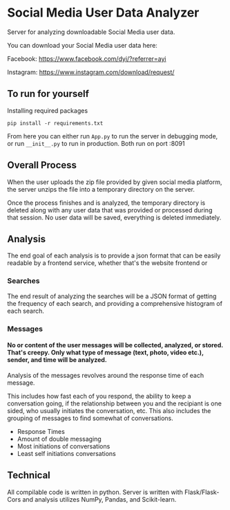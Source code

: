 # Social Media User Data Analyzer
Server for analyzing downloadable Social Media user data.

You can download your Social Media user data here:
 
 Facebook: https://www.facebook.com/dyi/?referrer=ayi 

 Instagram: https://www.instagram.com/download/request/

## To run for yourself
Installing required packages 

    pip install -r requirements.txt
    
From here you can either run `App.py` to run the server in debugging mode, or run `__init__.py` to run in production. Both run on port :8091




## Overall Process
 When the user uploads the zip file provided by given social media platform, the server unzips the file into a temporary directory on the server.
    
 Once the process finishes and is analyzed, the temporary directory is deleted along with any user data that was provided or processed during that session. No user data will be saved, everything is deleted immediately.

## Analysis

 The end goal of each analysis is to provide a json format that can be easily readable by a frontend service, whether that's the website frontend or 

### Searches
  The end result of analyzing the searches will be a JSON format of getting the frequency of each search, and providing a comprehensive histogram of each search.

### Messages
   #### **No or content of the user messages will be collected, analyzed, or stored. That's creepy. Only what type of message (text, photo, video etc.), sender, and time will be analyzed.**
Analysis of the messages revolves around the response time of each message.
 
This includes how fast each of you respond, the ability to keep a conversation going, if the relationship between you and the recipiant is one sided, who usually initiates the conversation, etc. This also includes the grouping of messages to find somewhat of conversations. 

- Response Times
- Amount of double messaging
- Most initiations of conversations
- Least self initiations conversations


## Technical
  All compilable code is written in python. Server is written with Flask/Flask-Cors and analysis utilizes NumPy, Pandas, and Scikit-learn.